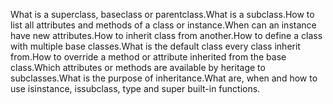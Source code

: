 What is a superclass, baseclass or parentclass.What is a subclass.How to list all attributes and methods of a class or instance.When can an instance have new attributes.How to inherit class from another.How to define a class with multiple base classes.What is the default class every class inherit from.How to override a method or attribute inherited from the base class.Which attributes or methods are available by heritage to subclasses.What is the purpose of inheritance.What are, when and how to use isinstance, issubclass, type and super built-in functions.
